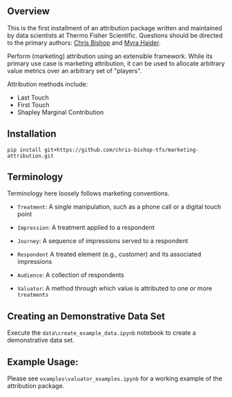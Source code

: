 ## Overview

This is the first installment of an attribution package written and maintained by data scientists at Thermo Fisher Scientific. Questions should be directed to the primary authors: [Chris Bishop](chris.bishop@thermofisher.com) and [Myra Haider](myra.haider@thermofisher.com).

Perform (marketing) attribution using an extensible framework. While its primary use case is marketing attribution, it can be used to allocate arbitrary value metrics over an arbitrary set of "players".

Attribution methods include:

- Last Touch
- First Touch
- Shapley Marginal Contribution

## Installation

```
pip install git+https://github.com/chris-bishop-tfs/marketing-attribution.git
```

## Terminology

Terminology here loosely follows marketing conventions.

- `Treatment`: A single manipulation, such as a phone call or a digital touch point

- `Impression`: A treatment applied to a respondent

- `Journey`: A sequence of impressions served to a respondent

- `Respondent` A treated element (e.g., customer) and its associated impressions

- `Audience`: A collection of respondents

- `Valuator`: A method through which value is attributed to one or more `treatments`

## Creating an Demonstrative Data Set

Execute the `data\create_example_data.ipynb` notebook to create a demonstrative data set.

## Example Usage:

Please see `examples\valuator_examples.ipynb` for a working example of the attribution package.
